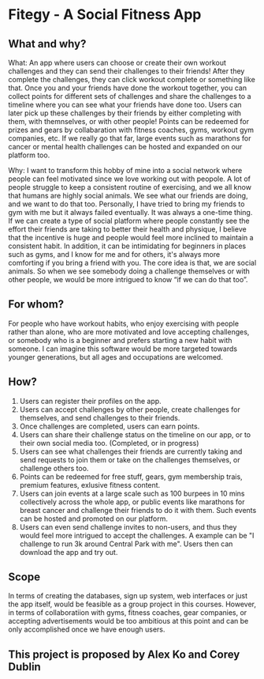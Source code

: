 # Fitegy - A Social Fitness App

## What and why?

What: An app where users can choose or create their own workout challenges and they can send their challenges to their friends! After they complete the challenges, they can click workout complete or something like that. Once you and your friends have done the workout together, you can collect points for different sets of challenges and share the challenges to a timeline where you can see what your friends have done too. Users can later pick up these challenges by their friends by either completing with them, with themnselves, or with other people! Points can be redeemed for prizes and gears by collabaration with fitness coaches, gyms, workout gym companies, etc. If we really go that far, large events such as marathons for cancer or mental health challenges can be hosted and expanded on our platform too. 

Why: I want to transform this hobby of mine into a social network where people can feel motivated since we love working out with peopole. A lot of people struggle to keep a consistent routine of exercising, and we all know that humans are highly social animals. We see what our friends are doing, and we want to do that too. Personally, I have tried to bring my friends to gym with me but it always failed eventually. It was always a one-time thing. If we can create a type of social platform where people constantly see the effort their friends are taking to better their health and physique, I believe that the incentive is huge and people would feel more inclined to maintain a consistent habit. In addition, it can be intimidating for beginners in places such as gyms, and I know for me and for others, it's always more comforting if you bring a friend with you. The core idea is that, we are social animals. So when we see somebody doing a challenge themselves or with other people, we would be more intrigued to know “if we can do that too”.

## For whom? 

For people who have workout habits, who enjoy exercising with people rather than alone, who are more motivated and love accepting challenges, or somebody who is a beginner and prefers starting a new habit with someone. I can imagine this software would be more targeted towards younger generations, but all ages and occupations are welcomed. 

## How? 

1. Users can register their profiles on the app. 
2. Users can accept challenges by other people, create challenges for themselves, and send challenges to their friends. 
3. Once challenges are completed, users can earn points. 
4. Users can share their challenge status on the timeline on our app, or to their own social media too. (Completed, or in progress)
5. Users can see what challenges their friends are currently taking and send requests to join them or take on the challenges themselves, or challenge others too. 
6. Points can be redeemed for free stuff, gears, gym membership trais, premium features, exlusive fitness content. 
7. Users can join events at a large scale such as 100 burpees in 10 mins collectively across the whole app, or public events like marathons for breast cancer and challenge their friends to do it with them. Such events can be hosted and promoted on our platform. 
8. Users can even send challenge invites to non-users, and thus they would feel more intrigued to accept the challenges. A example can be "I challenge to run 3k around Central Park with me". Users then can download the app and try out. 

## Scope
In terms of creating the databases, sign up system, web interfaces or just the app itself, would be feasible as a group project in this courses. However, in terms of collaboratiion with gyms, fitness coaches, gear companies, or accepting advertisements would be too ambitious at this point and can be only accomplished once we have enough users. 

## This project is proposed by Alex Ko and Corey Dublin

